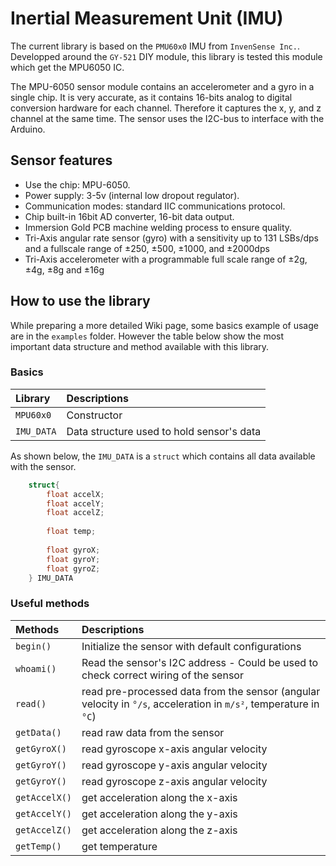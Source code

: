 # Inertial Measurement Unit (IMU)

The current library is based on the `PMU60x0` IMU from `InvenSense Inc.`. 
Developped around the `GY-521` DIY module, this library is tested this module 
which get the MPU6050 IC.

The MPU-6050 sensor module contains an accelerometer and a gyro in a single 
chip. It is very accurate, as it contains 16-bits analog to digital conversion 
hardware for each channel. Therefore it captures the x, y, and z channel at the 
same time. The sensor uses the I2C-bus to interface with the Arduino.

## Sensor features

- Use the chip: MPU-6050.
- Power supply: 3-5v (internal low dropout regulator).
- Communication modes: standard IIC communications protocol.
- Chip built-in 16bit AD converter, 16-bit data output.
- Immersion Gold PCB machine welding process to ensure quality.
- Tri-Axis angular rate sensor (gyro) with a sensitivity up to 131 LSBs/dps 
and a fullscale range of ±250, ±500, ±1000, and ±2000dps
- Tri-Axis accelerometer with a programmable full scale range of ±2g, ±4g, ±8g
 and ±16g

## How to use the library

While preparing a more detailed Wiki page, some basics example of usage are in 
the `examples` folder. However the table below show the most important data 
structure and method available with this library.

### Basics

Library | Descriptions
:-------|:-----------
`MPU60x0` | Constructor
`IMU_DATA` | Data structure used to hold sensor's data

As shown below, the `IMU_DATA` is a `struct` which contains all data available 
with the sensor.

```C++
    struct{
        float accelX;
        float accelY;
        float accelZ;
        
        float temp;
        
        float gyroX;
        float gyroY;
        float gyroZ;
    } IMU_DATA
```

### Useful methods

Methods | Descriptions
:-------|:--------------
`begin()` | Initialize the sensor with default configurations
`whoami()` | Read the sensor's I2C address - Could be used to check correct wiring of the sensor
`read()` | read pre-processed data from the sensor (angular velocity in `°/s`, acceleration in `m/s²`, temperature in `°C`)
`getData()` | read raw data from the sensor
`getGyroX()` | read gyroscope x-axis angular velocity
`getGyroY()` | read gyroscope y-axis angular velocity
`getGyroY()` | read gyroscope z-axis angular velocity
`getAccelX()` | get acceleration along the x-axis
`getAccelY()` | get acceleration along the y-axis
`getAccelZ()` | get acceleration along the z-axis
`getTemp()` | get temperature

